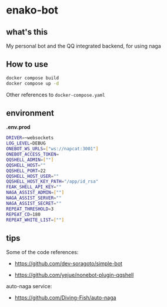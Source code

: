 # enako-bot

## what's this
My personal bot and the QQ integrated backend, for using naga

## How to use
```bash
docker compose build
docker compose up -d
```
Other references to `docker-compose.yaml`

## environment

**.env.prod**

```bash
DRIVER=~websockets
LOG_LEVEL=DEBUG
ONEBOT_WS_URLS=["ws://napcat:3001"]
ONEBOT_ACCESS_TOKEN=
QQSHELL_ADMIN=[""]
QQSHELL_HOST=""
QQSHELL_PORT=22
QQSHELL_HOST_USER=""
QQSHELL_HOST_KEY_PATH="/app/id_rsa"
FEAK_SHELL_API_KEY=""
NAGA_ASSIST_ADMIN=[""]
NAGA_ASSIST_SERVER=""
NAGA_ASSIST_SECRET=""
REPEAT_THRESHOLD=3
REPEAT_CD=180
REPEAT_WHITE_LIST=[""]
```

## tips
Some of the code references:
* https://github.com/dev-soragoto/simple-bot

* https://github.com/yejue/nonebot-plugin-qqshell

auto-naga service:
* https://github.com/Diving-Fish/auto-naga
